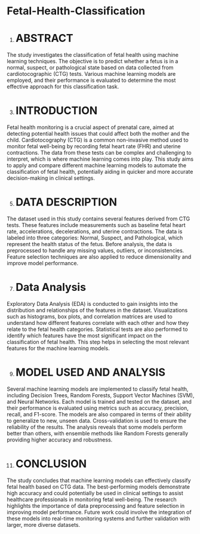 # Fetal-Health-Classification

1. # **ABSTRACT**
 
The study investigates the classification of fetal health using machine learning techniques. The objective is to predict whether a fetus is in a normal, suspect, or pathological state based on data collected from cardiotocographic (CTG) tests. Various machine learning models are employed, and their performance is evaluated to determine the most effective approach for this classification task.

3. # **INTRODUCTION**

Fetal health monitoring is a crucial aspect of prenatal care, aimed at detecting potential health issues that could affect both the mother and the child. Cardiotocography (CTG) is a common non-invasive method used to monitor fetal well-being by recording fetal heart rate (FHR) and uterine contractions. The data from these tests can be complex and challenging to interpret, which is where machine learning comes into play. This study aims to apply and compare different machine learning models to automate the classification of fetal health, potentially aiding in quicker and more accurate decision-making in clinical settings.

5. # **DATA DESCRIPTION**


The dataset used in this study contains several features derived from CTG tests. These features include measurements such as baseline fetal heart rate, accelerations, decelerations, and uterine contractions. The data is labeled into three categories: Normal, Suspect, and Pathological, which represent the health status of the fetus. Before analysis, the data is preprocessed to handle any missing values, outliers, or inconsistencies. Feature selection techniques are also applied to reduce dimensionality and improve model performance.

7. # **Data Analysis**


Exploratory Data Analysis (EDA) is conducted to gain insights into the distribution and relationships of the features in the dataset. Visualizations such as histograms, box plots, and correlation matrices are used to understand how different features correlate with each other and how they relate to the fetal health categories. Statistical tests are also performed to identify which features have the most significant impact on the classification of fetal health. This step helps in selecting the most relevant features for the machine learning models.

9. #  **MODEL USED AND ANALYSIS**

   
Several machine learning models are implemented to classify fetal health, including Decision Trees, Random Forests, Support Vector Machines (SVM), and Neural Networks. Each model is trained and tested on the dataset, and their performance is evaluated using metrics such as accuracy, precision, recall, and F1-score. The models are also compared in terms of their ability to generalize to new, unseen data. Cross-validation is used to ensure the reliability of the results. The analysis reveals that some models perform better than others, with ensemble methods like Random Forests generally providing higher accuracy and robustness.

11. # **CONCLUSION**


The study concludes that machine learning models can effectively classify fetal health based on CTG data. The best-performing models demonstrate high accuracy and could potentially be used in clinical settings to assist healthcare professionals in monitoring fetal well-being. The research highlights the importance of data preprocessing and feature selection in improving model performance. Future work could involve the integration of these models into real-time monitoring systems and further validation with larger, more diverse datasets.
